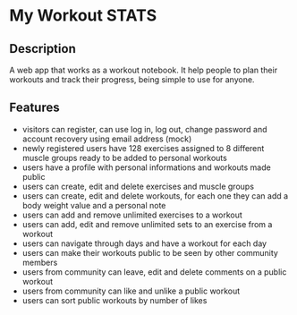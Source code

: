 # My Workout STATS 


## Description
A web app that works as a workout notebook. It help people to plan their workouts and track their progress, being simple to use for anyone.


## Features
- visitors can register, can use log in, log out, change password and account recovery using email address (mock)
- newly registered users have 128 exercises assigned to 8 different muscle groups ready to be added to personal workouts
- users have a profile with personal informations and workouts made public
- users can create, edit and delete exercises and muscle groups
- users can create, edit and delete workouts, for each one they can add a body weight value and a personal note
- users can add and remove unlimited exercises to a workout
- users can add, edit and remove unlimited sets to an exercise from a workout
- users can navigate through days and have a workout for each day
- users can make their workouts public to be seen by other community members
- users from community can leave, edit and delete comments on a public workout 
- users from community can like and unlike a public workout
- users can sort public workouts by number of likes